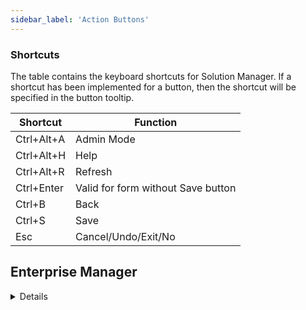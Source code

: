 ```yaml
---
sidebar_label: 'Action Buttons'
---
```


### Shortcuts

The table contains the keyboard shortcuts for Solution Manager. If a shortcut has been implemented for a button, then the shortcut will be specified in the button tooltip.


|Shortcut | Function | 
|---------|----------|
|Ctrl+Alt+A	| Admin Mode | 
|Ctrl+Alt+H	| Help | 
|Ctrl+Alt+R	| Refresh |
|Ctrl+Enter	| Valid for form without Save button |
|Ctrl+B	| Back | 
|Ctrl+S	| Save |
| Esc | Cancel/Undo/Exit/No |


## Enterprise Manager

<details>

* In Enterprise Manager, most screens under Administration section will present these buttons assigned to their respective actions:

**ADD** _(Ctrl + N)_: Adds appropriate editor information  
**REMOVE** _(Ctrl + D)_: Deletes appropriate editor information  
**SAVE** _(Ctrl + S)_: Saves appropriate editor information  
**CANCEL** _(Ctrl + R)_: Cancels appropriate editor information

#### Shortcuts

* In Enterprise Manager, **Ctrl+Alt+K** (Show Key Assist) will display a shortcut menu
* Content depends on the active screen

||
|-----------------------------------|
|![Picture6](../static/imgbasic/Picture6.png)|

||
|-----------------------------------|
|![Picture7](../static/imgbasic/Picture7.png)|

</details>